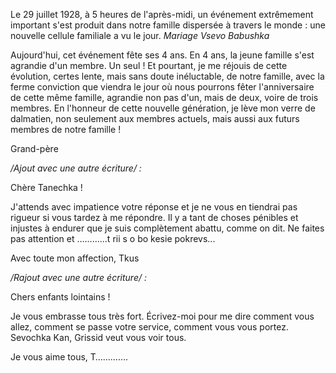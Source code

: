 Le 29 juillet 1928, à 5 heures de l'après-midi, un événement extrêmement important s'est produit dans notre famille dispersée à travers le monde : une nouvelle cellule familiale a vu le jour. *Mariage Vsevo Babushka*


Aujourd'hui, cet événement fête ses 4 ans. En 4 ans, la jeune famille s'est agrandie d'un membre. Un seul ! Et pourtant, je me réjouis de cette évolution, certes lente, mais sans doute inéluctable, de notre famille, avec la ferme conviction que viendra le jour où nous pourrons fêter l'anniversaire de cette même famille, agrandie non pas d'un, mais de deux, voire de trois membres. En l'honneur de cette nouvelle génération, je lève mon verre de dalmatien, non seulement aux membres actuels, mais aussi aux futurs membres de notre famille !

  

Grand-père

_/Ajout avec une autre écriture/ :_

Chère Tanechka !

J'attends avec impatience votre réponse et je ne vous en tiendrai pas rigueur si vous tardez à me répondre. Il y a tant de choses pénibles et injustes à endurer que je suis complètement abattu, comme on dit. Ne faites pas attention et ………...t rii s o bo kesie pokrevs...

Avec toute mon affection, Tkus

  

_/Rajout avec une autre écriture/ :_

Chers enfants lointains !

Je vous embrasse tous très fort. Écrivez-moi pour me dire comment vous allez, comment se passe votre service, comment vous vous portez. Sevochka Kan, Grissid veut vous voir tous.

Je vous aime tous, T………….
